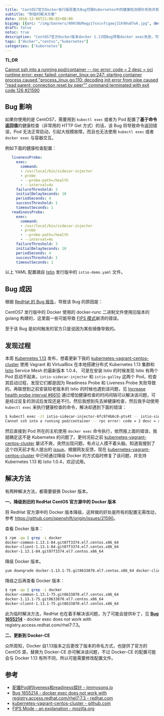 ```yaml
---
title: "CentOS7官方Docker发行版现重大Bug可致Kubernetes中的健康检测探针失败并影响容器交互"
subtitle: "附临时解决方案"
date: 2018-12-06T21:08:02+08:00
bigimg: [{src: "/img/banners/006tNbRwgy1fxxcvfcgawj31k90u07wk.jpg", desc: "via unsplash"}]
draft: false
notoc: true
description: "CentOS7官方Docker版本docker 1.13现Bug导致docker exec失败，可致Kubernetes中的检测探针失败，官方推荐降级docker版本解决。"
tags: ["docker","centos","kubernetes"]
categories: ["kubernetes"]
---
```


**TL;DR**

[Cannot ssh into a running pod/container -- rpc error: code = 2 desc = oci runtime error: exec failed: container_linux.go:247: starting container process caused "process_linux.go:110: decoding init error from pipe caused \"read parent: connection reset by peer\"" command terminated with exit code 126 #21590](https://github.com/openshift/origin/issues/21590)

## Bug 影响

如果你使用的是 CentOS7，需要用到 `kubectl exec` 或者为 Pod 配置了**基于命令返回值**的健康检查（非常用的 HTTP Get 方式）的话，该 Bug 将导致命令返回错误，Pod 无法正常启动，引起大规模故障，而且也无法使用 `kubectl exec` 或者 `docker exec` 与容器交互。

例如下面的健康检查配置：

```yaml
   livenessProbe:
     exec:
       command:
       - /usr/local/bin/sidecar-injector
       - probe
       - --probe-path=/health
       - --interval=4s
     failureThreshold: 3
     initialDelaySeconds: 10
     periodSeconds: 4
     successThreshold: 1
     timeoutSeconds: 1
   readinessProbe:
     exec:
       command:
       - /usr/local/bin/sidecar-injector
       - probe
       - --probe-path=/health
       - --interval=4s
     failureThreshold: 3
     initialDelaySeconds: 10
     periodSeconds: 4
     successThreshold: 1
     timeoutSeconds: 1
```

以上 YAML 配置摘自 [Istio](https://istio.io/zh) 发行版中的 `istio-demo.yaml` 文件。

## Bug 成因

根据 [RedHat 的 Bug 报告](https://bugzilla.redhat.com/show_bug.cgi?id=1655214)，导致该 Bug 的原因是：

CentOS7 发行版中的 Docker 使用的 docker-runc 二进制文件使用旧版本的 golang 构建的，这里面一些可能导致  [FIPS 模式](https://developer.mozilla.org/en-US/docs/Mozilla/Projects/NSS/FIPS_Mode_-_an_explanation)崩溃的错误。

至于该 Bug 是如何触发的官方只是说因为某些镜像导致的。

## 发现过程

本周 [Kubernetes 1.13](https://jimmysong.io/kubernetes-handbook/appendix/kubernetes-1.13-changelog.html) 发布，想着更新下我的 [kubernetes-vagrant-centos-cluster](https://github.com/rootsongjc/kubernetes-vagrant-centos-cluster) 使用 Vagrant 和 VirtualBox 在本地搭建分布式 Kubernetes 1.13 集群和 [Istio](https://istio.io/zh) Service Mesh 的最新版本 1.0.4， 可是在安装 Istio 的时候发现 Istio 有两个 Pod 启动不起来，`istio-sidecar-injector` 和 `istio-galley` 这两个 Pod，检查其启动过程，发现它们都是因为 Readiness Probe 和 Liveness Probe 失败导致的。再联想到之前安装较老版本的 Istio 的时候也遇到该问题，见 [Increase health probe interval #6610](https://github.com/istio/istio/pull/6610) 通过增加健康检查的时间间隔可以解决该问题，可是经过反复的测试后发现还是不行。然后我想到先去掉健康检查，然后我手动使用 `kubectl exec` 来执行健康检查的命令，解决却遇到下面的错误：

```bash
$ kubectl exec -it istio-sidecar-injector-6fc974b6c8-pts4t -- istio-sidecar-injector-b484dfcbb-9x9l9 probe --probe-path=/health --interval=4s
Cannot ssh into a running pod/container -- rpc error: code = 2 desc = oci runtime error: exec failed: container_linux.go:247: starting container process caused "process_linux.go:110: decoding init error from pipe caused "read parent: connection reset by peer"" command terminated with exit code 126
```

然后直接到 Pod 所在的主机使用 `docker exec` 命令执行，依然报上面的错误，我就确定这不是 Kubernetes 的问题了。更何况前之前 [kubernetes-vagrant-centos-cluster](https://github.com/rootsongjc/kubernetes-vagrant-centos-cluster) 屡试不爽，突然出现问题，有点让人摸不着头脑。知道我搜到了这个四天前才有人提出的 [issue](https://github.com/openshift/origin/issues/21590)。根据网友反馈，现在 [kubernetes-vagrant-centos-cluster](https://github.com/rootsongjc/kubernetes-vagrant-centos-cluster) 中已经通过降级 Docker 的方式临时修复了该问题，并支持 Kubernetes 1.13 和  Istio 1.0.4，欢迎试用。

## 解决方法

有两种解决方法，都需要替换 Docker 版本。

**一、降级到旧的 RedHat CentOS 官方源中的 Docker 版本**

将 RedHat 官方源中的 Docker 版本降级，这样做的好处是所有的配置无需改动，参考 <https://github.com/openshift/origin/issues/21590>。

查看 Docker 版本：

```bash
$ rpm -qa | grep -i docker
docker-common-1.13.1-84.git07f3374.el7.centos.x86_64
docker-client-1.13.1-84.git07f3374.el7.centos.x86_64
docker-1.13.1-84.git07f3374.el7.centos.x86_64
```

降级 Docker 版本。

```bash
yum downgrade docker-1.13.1-75.git8633870.el7.centos.x86_64 docker-client-1.13.1-75.git8633870.el7.centos.x86_64 docker-common-1.13.1-75.git8633870.el7.centos.x86_64
```

降级之后再查看 Docker 版本：

```bash
$ rpm -qa | grep -i docker
docker-common-1.13.1-75.git8633870.el7.centos.x86_64
docker-1.13.1-75.git8633870.el7.centos.x86_64
docker-client-1.13.1-75.git8633870.el7.centos.x86_64
```

此为临时解决方法，RedHat 也在着手解决该问题，为了可能会提供补丁，见 [**Bug 1655214**](https://bugzilla.redhat.com/show_bug.cgi?id=1655214) - docker exec does not work with registry.access.redhat.com/rhel7:7.3。

**二、更新到 Docker-CE**

众所周知，Docker 自1.13版本之后更改了版本的命名方式，也提供了官方的 CentOS 源，替换为 Docker-CE 亦可解决该问题，不过 Docker-CE 的配置可能会与 Docker 1.13 有所不同，所以可能需要修改配置文件。

## 参考

- [配置Pod的liveness和readiness探针 - jimmysong.io](https://jimmysong.io/kubernetes-handbook/guide/configure-liveness-readiness-probes.html)
- [Bug 1655214 - docker exec does not work with registry.access.redhat.com/rhel7:7.3 - redhat.com](https://bugzilla.redhat.com/show_bug.cgi?id=1655214)
- [kubernetes-vagrant-centos-cluster - github.com](https://github.com/rootsongjc/kubernetes-vagrant-centos-cluster)
- [FIPS Mode - an explanation - mozilla.org](https://developer.mozilla.org/en-US/docs/Mozilla/Projects/NSS/FIPS_Mode_-_an_explanation)

